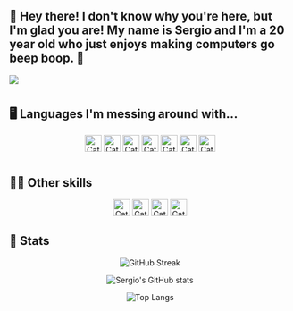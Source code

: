 ## 🧽 Hey there! I don't know why you're here, but I'm glad you are! My name is Sergio and I'm a 20 year old who just enjoys making computers go beep boop. 🧽

<img src="https://thumbs.gfycat.com/HarmfulIcyHuemul-max-1mb.gif"  style="display: block; margin: 0 auto"/>

#
## 🖥️ Languages I'm messing around with...

<p align="center">
<img style="display: inline; margin: 0 auto" alt="Cat" width="30px" src="https://cdn.jsdelivr.net/gh/devicons/devicon/icons/python/python-original.svg">
<img style="display: inline; margin: 0 auto" alt="Cat" width="30px" src="https://cdn.jsdelivr.net/gh/devicons/devicon/icons/javascript/javascript-original.svg">
<img style="display: inline; margin: 0 auto" alt="Cat" width="30px"  src="https://cdn.jsdelivr.net/gh/devicons/devicon/icons/react/react-original.svg">
<img style="display: inline; margin: 0 auto" alt="Cat" width="30px" src="https://cdn.jsdelivr.net/gh/devicons/devicon/icons/nodejs/nodejs-original.svg">
<img style="display: inline; margin: 0 auto" alt="Cat" width="30px"  src="https://cdn.jsdelivr.net/gh/devicons/devicon/icons/html5/html5-original.svg">
<img style="display: inline; margin: 0 auto" alt="Cat" width="30px" src="https://cdn.jsdelivr.net/gh/devicons/devicon/icons/css3/css3-original.svg">
<img style="display: inline; margin: 0 auto" alt="Cat" width="30px"src="https://cdn.jsdelivr.net/gh/devicons/devicon/icons/cplusplus/cplusplus-original.svg"/>
</p>

#
## 🐱‍💻 Other skills

<p align="center">
<img style="display: inline; margin: 0 auto" alt="Cat" width="30px" style="padding-right:10px" src="https://cdn.jsdelivr.net/gh/devicons/devicon/icons/illustrator/illustrator-plain.svg" />
<img style="display: inline; margin: 0 auto" alt="Cat" width="30px" style="padding-right:10px" src="https://cdn.jsdelivr.net/gh/devicons/devicon/icons/photoshop/photoshop-plain.svg" />
<img style="display: inline; margin: 0 auto" alt="Cat" width="30px" style="padding-right:10px" src="https://cdn.jsdelivr.net/gh/devicons/devicon/icons/premierepro/premierepro-original.svg" />
<img style="display: inline; margin: 0 auto" alt="Cat" width="30px" style="padding-right:10px" src="https://cdn.jsdelivr.net/gh/devicons/devicon/icons/aftereffects/aftereffects-original.svg" />
</p>

## 🐡 Stats


<p align="center">
  <img src="https://streak-stats.demolab.com?user=DogeLovesHipster&theme=synthwave" alt="GitHub Streak">
</p>

<p align="center">
  <img src="https://github-readme-stats.vercel.app/api?username=dogeloveshipster&show_icons=true&theme=synthwave" alt="Sergio's GitHub stats">
</p>


<p align="center">
  <img src="https://github-readme-stats.vercel.app/api/top-langs/?username=DogeLovesHipster&theme=synthwave" alt="Top Langs">
</p>

